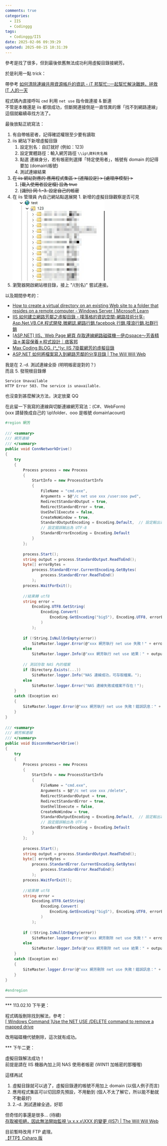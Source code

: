 ```yaml
---
comments: true
categories:
  - IIS
  - Codinggg
tags:
  - Codinggg/IIS
date: 2025-02-06 09:39:29
updated: 2025-08-15 10:31:39
---
```

參考是找了很多，但到最後依舊無法成功利用虛擬目錄接網芳。

於是利用一點 trick：

帶參考 [如何清除連線共用資源帳戶的資訊 - iT 邦幫忙::一起幫忙解決難題，拯救 IT 人的一天](https://ithelp.ithome.com.tw/questions/10007065)  
<!-- more -->

程式碼內直接呼叫 `cmd` 利用 `net use` 指令做連接 & 斷連  
不管是本機還是 iis 都很成功，但斷開連接倒是一直怪異的爆「找不到網路連線」  
這個就繼續尋找方法了。

最後放點正統寫法：

1. 有自帶帳密者，記得確認權限至少要有讀取
2. iis 網站下新增虛擬目錄
	1. 設定別名：自訂就好 (例如：123)
	2. 設定實體路徑：輸入網芳路徑 `\\ip\資料夾名稱`
	3. 點選 連線身分，若有帳密則選擇「特定使用者」，帳號有 domain 的記得要加 (domain\帳號)
	4. 測試連線結果
3. ~~在 iis 網站對應的 應用程式集區 > [進階設定] > [處理序模型] >~~
	1. ~~[載入使用者設定檔] 設為 true~~
	2. ~~[識別] 同 1.-3. 設定自己的帳密~~
4. 在 iis 管理員 內自己網站點選展開 1. 新增的虛擬目錄觀察是否可見  
	 ![](../../../../assets/images/【IIS】連線網路芳鄰_虛擬目錄.jpg)
5. 瀏覽器開啟網站根目錄，接上 "/(別名)" 嘗試連接。

以及期間參考的：  

- [How to create a virtual directory on an existing Web site to a folder that resides on a remote computer - Windows Server | Microsoft Learn](https://learn.microsoft.com/en-us/troubleshoot/windows-server/networking/create-virtual-directory-folder-remote-computer)  
- [IIS 如何建立網路芳鄰之虛擬目錄 - 噗落格的資訊空間-網路技術分享-Asp.Net.VB.C#.程式開發.微網誌.網路行銷.facebook 行銷.噗浪行銷.社群行銷](https://king971119.blogspot.com/2010/07/iis.html)  
- [[ASP.NET] IIS、Web Page 網頁 存取連線網路磁碟機－伊のspace～芳香精油＊美容保養＊程式設計｜痞客邦](https://takamai.pixnet.net/blog/post/42794896)  
- [Max Coding BLOG. (^_^)y: IIS 7掛載網芳的虛擬目錄](https://maxtellyou.blogspot.com/2010/02/iis-7.html)  
- [ASP.NET 如何將檔案寫入到網路芳鄰的分享目錄 | The Will Will Web](https://blog.miniasp.com/post/2007/11/10/How-to-write-file-to-net-share-folder-using-ASPNET)

我是在 2.-d. 測試連線全掛 (明明帳密是對的？)  
而且 5. 發現根目錄爆
```
Service Unavailable 
HTTP Error 503. The service is unavailable.
```

也沒查到甚麼解決方法，決定放棄 QQ

在此留一下我寫的連線與切斷連線網芳寫法：(C#、WebForm)  
(xxx 請替換成自己的 \\ip\folder、ooo 是帳號 domain\acount)

```cs
#region 網芳  
  
/// <summary>  
/// 網芳連線  
/// </summary>  
public void ConnNetworkDrive()  
{  
	try  
	{  
		Process process = new Process  
		{  
			StartInfo = new ProcessStartInfo  
			{  
				FileName = "cmd.exe",   
				Arguments = $@"/c net use xxx /user:ooo pwd",  
				RedirectStandardOutput = true,  
				RedirectStandardError = true,  
				UseShellExecute = false,  
				CreateNoWindow = true,  
				StandardOutputEncoding = Encoding.Default,  // 設定輸出為 UTF-8
				// 設定錯誤輸出為 UTF-8  
				StandardErrorEncoding = Encoding.Default    
			}  
		};  

		process.Start();  
		string output = process.StandardOutput.ReadToEnd();  
		byte[] errorBytes = 
			process.StandardError.CurrentEncoding.GetBytes(
				process.StandardError.ReadToEnd()
			);  
		process.WaitForExit();  

		//結果轉 utf8  
		string error = 
			Encoding.UTF8.GetString(
				Encoding.Convert(
					Encoding.GetEncoding("big5"), Encoding.UTF8, errorBytes
				)
			);  

		if (!String.IsNullOrEmpty(error))  
			SiteMaster.logger.Error(@"xxx 網芳執行 net use 失敗！" + error);  
		else  
			SiteMaster.logger.Info(@"xxx 網芳執行 net use 結果：" + output);  

		// 測試存取 NAS 內的檔案  
		if (Directory.Exists(...))  
			SiteMaster.logger.Info("NAS 連線成功，可存取檔案。");  
		else  
			SiteMaster.logger.Error("NAS 連線失敗或檔案不存在！");  
	}  
	catch (Exception ex)  
	{  
		SiteMaster.logger.Error(@"xxx 網芳執行 net use 失敗！錯誤訊息：" + ex);  
	}  
}  

/// <summary>  
/// 網芳解連線  
/// </summary>  
public void DisconnNetworkDrive()  
{  
	try  
	{  
		Process process = new Process  
		{  
			StartInfo = new ProcessStartInfo  
			{  
				FileName = "cmd.exe",  
				Arguments = $@"/c net use xxx /delete",  
				RedirectStandardOutput = true,  
				RedirectStandardError = true,  
				UseShellExecute = false,  
				CreateNoWindow = true,  
				StandardOutputEncoding = Encoding.Default,  // 設定輸出為 UTF-8  
				// 設定錯誤輸出為 UTF-8  
				StandardErrorEncoding = Encoding.Default    
			}  
		};  

		process.Start();  
		string output = process.StandardOutput.ReadToEnd();  
		byte[] errorBytes = 
			process.StandardError.CurrentEncoding.GetBytes(
				process.StandardError.ReadToEnd()
			);  
		process.WaitForExit();  

		//結果轉 utf8  
		string error = 
			Encoding.UTF8.GetString(
				Encoding.Convert(
					Encoding.GetEncoding("big5"), Encoding.UTF8, errorBytes
				)
			);  

		if (!String.IsNullOrEmpty(error))  
			SiteMaster.logger.Error(@"xxx 網芳刪除 net use 失敗！" + error);  
		else  
			SiteMaster.logger.Info(@"xxx 網芳刪除 net use 結果：" + output);  
	}  
	catch (Exception ex)  
	{  
		SiteMaster.logger.Error(@"xxx 網芳刪除 net use 失敗！錯誤訊息：" + ex);  
	}  
}  

#endregion
```

---

*** 113.02.10 下午更：

程式碼版刪除找到解法，參考：  
[[ Windows Command ]Use the NET USE /DELETE command to remove a mapped drive](https://gist.github.com/elvischen/edf16d8286e702771c439ab4e06c0e14)

改用磁碟機代號刪除，這次就有成功。



*** 下午二更：

虛擬目錄解法成功！  
前提是請在 IIS 機器內加上同 NAS 使用者帳密 (WIN11 加帳密的那種喔)  

這樣再試  

1. 虛擬目錄就可以過了，虛擬目錄連的帳號不用加上 domain (以個人例子而言)  
2. 應用程式集區可以切回原先預設，不用動到 (個人不太了解它，所以能不動就不動最好)  
3. 2.-d. 測試連線全過，好耶

但奇怪的事還是很多... (待續)  
[存取被拒絕，因此無法開始監視 \\x.x.x.x\XXX 的變更 (IIS7) | The Will Will Web](https://blog.miniasp.com/post/2009/05/20/Failed-to-start-monitoring-directory-changes-when-using-UNC-virtual-directory-IIS7)

目前暫時改用 FTP 處理。  
[【FTP】Csharp 版](【FTP】Csharp%20版.md)